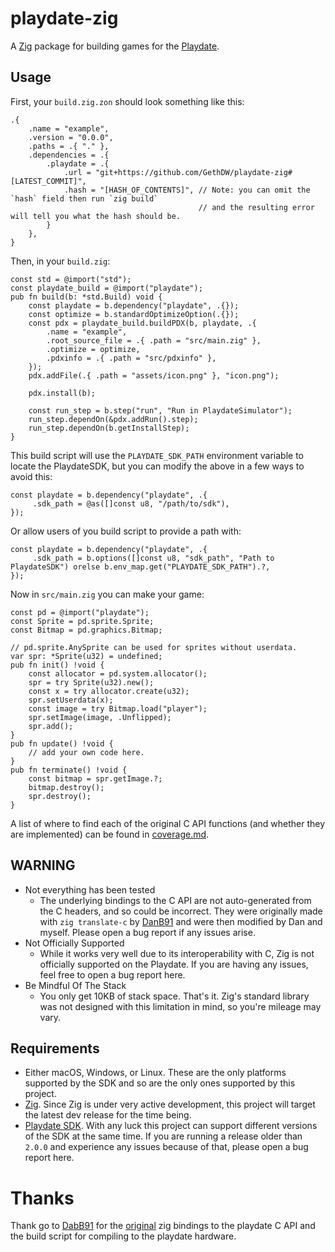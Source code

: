 # playdate-zig
A [Zig](https://ziglang.org) package for building games for the [Playdate](https://play.date).

## Usage
First, your `build.zig.zon` should look something like this:
```zig
.{
    .name = "example",
    .version = "0.0.0",
    .paths = .{ "." },
    .dependencies = .{
        .playdate = .{
            .url = "git+https://github.com/GethDW/playdate-zig#[LATEST_COMMIT]",
            .hash = "[HASH_OF_CONTENTS]", // Note: you can omit the `hash` field then run `zig build`
                                          // and the resulting error will tell you what the hash should be.
        }
    },
}
```
Then, in your `build.zig`:
```zig
const std = @import("std");
const playdate_build = @import("playdate");
pub fn build(b: *std.Build) void {
    const playdate = b.dependency("playdate", .{});
    const optimize = b.standardOptimizeOption(.{});
    const pdx = playdate_build.buildPDX(b, playdate, .{
        .name = "example",
        .root_source_file = .{ .path = "src/main.zig" },
        .optimize = optimize,
        .pdxinfo = .{ .path = "src/pdxinfo" },
    });
    pdx.addFile(.{ .path = "assets/icon.png" }, "icon.png");

    pdx.install(b);

    const run_step = b.step("run", "Run in PlaydateSimulator");
    run_step.dependOn(&pdx.addRun().step);
    run_step.dependOn(b.getInstallStep);
}
```
This build script will use the `PLAYDATE_SDK_PATH` environment variable to locate the PlaydateSDK, but you can modify the above in a few ways to avoid this:
```zig
const playdate = b.dependency("playdate", .{
     .sdk_path = @as([]const u8, "/path/to/sdk"),
});
```
Or allow users of you build script to provide a path with:
```zig
const playdate = b.dependency("playdate", .{
     .sdk_path = b.options([]const u8, "sdk_path", "Path to PlaydateSDK") orelse b.env_map.get("PLAYDATE_SDK_PATH").?,
});
```
Now in `src/main.zig` you can make your game:
```zig
const pd = @import("playdate");
const Sprite = pd.sprite.Sprite;
const Bitmap = pd.graphics.Bitmap;

// pd.sprite.AnySprite can be used for sprites without userdata.
var spr: *Sprite(u32) = undefined;
pub fn init() !void {
    const allocator = pd.system.allocator();
    spr = try Sprite(u32).new();
    const x = try allocator.create(u32);
    spr.setUserdata(x);
    const image = try Bitmap.load("player");
    spr.setImage(image, .Unflipped);
    spr.add(); 
}
pub fn update() !void {
    // add your own code here.
}
pub fn terminate() !void {
    const bitmap = spr.getImage.?;
    bitmap.destroy();
    spr.destroy();
}
```

A list of where to find each of the original C API functions (and whether they are implemented) can be found in [coverage.md](coverage.md).

## WARNING
- Not everything has been tested
    - The underlying bindings to the C API are not auto-generated from the C headers, and so could be incorrect. They were originally made with `zig translate-c` by [DanB91](https://github.com/DanB91/Zig-Playdate-Template) and were then modified by Dan and myself. Please open a bug report if any issues arise.
- Not Officially Supported
    - While it works very well due to its interoperability with C, Zig is not officially supported on the Playdate.  If you are having any issues, feel free to open a bug report here.
- Be Mindful Of The Stack
    - You only get 10KB of stack space. That's it. Zig's standard library was not designed with this limitation in mind, so you're mileage may vary.

## Requirements
- Either macOS, Windows, or Linux. These are the only platforms supported by the SDK and so are the only ones supported by this project.
- [Zig](https://ziglang.org/download/). Since Zig is under very active development, this project will target the latest dev release for the time being.
- [Playdate SDK](https://play.date/dev/). With any luck this project can support different versions of the SDK at the same time. If you are running a release older than `2.0.0` and experience any issues because of that, please open a bug report here.


# Thanks
Thank go to [DabB91](https://github.com/DanB91) for the [original](https://github.com/DanB91/Zig-Playdate-Template) zig bindings to the playdate C API and the build script for compiling to the playdate hardware.
